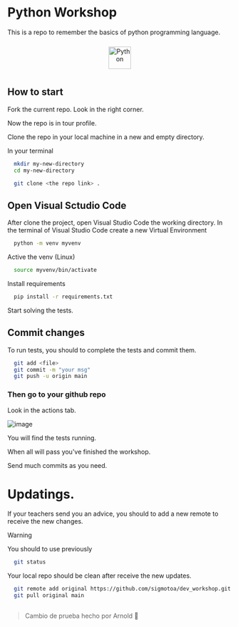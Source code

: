 
# Python Workshop

This is a repo to remember the basics of python programming language.


<div align="center">  
<a href="https://www.python.org/" target="_blank"><img style="margin: 10px" src="https://profilinator.rishav.dev/skills-assets/python-original.svg" alt="Python" height="50" /></a>  
</div>

## How to start

Fork the current repo. Look in the right corner.

Now the repo is in tour profile.

Clone the repo in your local machine in a new and empty directory.

In your terminal 

```bash
  mkdir my-new-directory
  cd my-new-directory
```

```bash
  git clone <the repo link> .
```


## Open Visual Sctudio Code

After clone the project, open Visual Studio Code the working directory.
In the terminal of Visual Studio Code create a new Virtual Environment

```bash
  python -m venv myvenv
```

Active the venv (Linux)

```bash
  source myvenv/bin/activate
```

Install requirements

```bash
  pip install -r requirements.txt
```

Start solving the tests.


## Commit changes

To run tests, you should to complete the tests and commit them.

```bash
  git add <file>
  git commit -m "your msg"
  git push -u origin main
```

### Then go to your github repo

Look in the actions tab.

![image](https://github.com/sigmotoa/dev_workshop/blob/main/Screenshot%20at%20Feb%2027%2008-22-50.png) 

You will find the tests running.

When all will pass you've finished the workshop.

Send much commits as you need.

# Updatings.

If your teachers send you an advice, you should to add a new remote to receive the new changes.

> [!WARNING]
> You should to use previously
> ```bash
>   git status
> ```
> Your local repo should be clean after receive the new updates.

```bash
  git remote add original https://github.com/sigmotoa/dev_workshop.git
  git pull original main
  
```
> Cambio de prueba hecho por Arnold 🚀 


